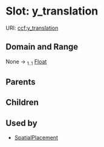 
# Slot: y_translation




URI: [ccf:y_translation](http://purl.org/ccf/y_translation)


## Domain and Range

None &#8594;  <sub>1..1</sub> [Float](types/Float.md)

## Parents


## Children


## Used by

 * [SpatialPlacement](SpatialPlacement.md)
